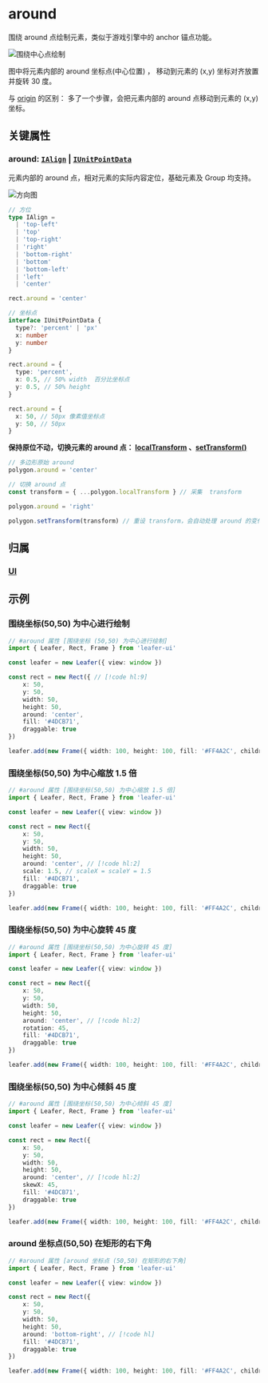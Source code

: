 <script setup>
import Case from '/component/Case.vue'
</script>

# around

围绕 around 点绘制元素，类似于游戏引擎中的 anchor 锚点功能。

![围绕中心点绘制](/svg/around.svg?d=0131)

图中将元素内部的 around 坐标点(中心位置) ， 移动到元素的 (x,y) 坐标对齐放置并旋转 30 度。

与 [origin](/reference/property/origin.md) 的区别： 多了一个步骤，会把元素内部的 around 点移动到元素的 (x,y) 坐标。

## 关键属性

### around: [`IAlign`](/api/modules.md#ialign) | [`IUnitPointData`](/api/interfaces/IUnitPointData.md)

元素内部的 around 点，相对元素的实际内容定位，基础元素及 Group 均支持。

![方向图](/svg/deriction.svg)

```ts
// 方位
type IAlign =
  | 'top-left'
  | 'top'
  | 'top-right'
  | 'right'
  | 'bottom-right'
  | 'bottom'
  | 'bottom-left'
  | 'left'
  | 'center'

rect.around = 'center'

// 坐标点
interface IUnitPointData {
  type?: 'percent' | 'px'
  x: number
  y: number
}

rect.around = {
  type: 'percent',
  x: 0.5, // 50% width  百分比坐标点
  y: 0.5, // 50% height
}

rect.around = {
  x: 50, // 50px 像素值坐标点
  y: 50, // 50px
}
```

**保持原位不动，切换元素的 around 点： [localTransform](/reference/property/transform.md#localtransform-imatrixdata) 、[setTransform()](/reference/property/transform.md#settransform-matrix-imatrixdata)**

```ts
// 多边形原始 around
polygon.around = 'center'

// 切换 around 点
const transform = { ...polygon.localTransform } // 采集  transform

polygon.around = 'right'

polygon.setTransform(transform) // 重设 transform，会自动处理 around 的变化
```

## 归属

### [UI](/reference/display/UI.md)

## 示例

<case name="Around" index=0  editor=false></case>

### 围绕坐标(50,50) 为中心进行绘制

```ts
// #around 属性 [围绕坐标 (50,50) 为中心进行绘制]
import { Leafer, Rect, Frame } from 'leafer-ui'

const leafer = new Leafer({ view: window })

const rect = new Rect({ // [!code hl:9]
    x: 50,
    y: 50,
    width: 50,
    height: 50,
    around: 'center',
    fill: '#4DCB71',
    draggable: true
})

leafer.add(new Frame({ width: 100, height: 100, fill: '#FF4A2C', children: [rect] }))
```

<case name="Around" index=1 editor=false></case>

### 围绕坐标(50,50) 为中心缩放 1.5 倍

```ts
// #around 属性 [围绕坐标(50,50) 为中心缩放 1.5 倍]
import { Leafer, Rect, Frame } from 'leafer-ui'

const leafer = new Leafer({ view: window })

const rect = new Rect({
    x: 50,
    y: 50,
    width: 50,
    height: 50,
    around: 'center', // [!code hl:2]
    scale: 1.5, // scaleX = scaleY = 1.5
    fill: '#4DCB71',
    draggable: true
})

leafer.add(new Frame({ width: 100, height: 100, fill: '#FF4A2C', children: [rect] }))
```

<case name="Around" index=2 editor=false></case>

### 围绕坐标(50,50) 为中心旋转 45 度

```ts
// #around 属性 [围绕坐标(50,50) 为中心旋转 45 度]
import { Leafer, Rect, Frame } from 'leafer-ui'

const leafer = new Leafer({ view: window })

const rect = new Rect({
    x: 50,
    y: 50,
    width: 50,
    height: 50,
    around: 'center', // [!code hl:2]
    rotation: 45,
    fill: '#4DCB71',
    draggable: true
})

leafer.add(new Frame({ width: 100, height: 100, fill: '#FF4A2C', children: [rect] }))
```

<case name="Around" index=3 editor=false></case>

### 围绕坐标(50,50) 为中心倾斜 45 度

```ts
// #around 属性 [围绕坐标(50,50) 为中心倾斜 45 度]
import { Leafer, Rect, Frame } from 'leafer-ui'

const leafer = new Leafer({ view: window })

const rect = new Rect({
    x: 50,
    y: 50,
    width: 50,
    height: 50,
    around: 'center', // [!code hl:2]
    skewX: 45,
    fill: '#4DCB71',
    draggable: true
})

leafer.add(new Frame({ width: 100, height: 100, fill: '#FF4A2C', children: [rect] }))
```

<case name="Around" index=4 editor=false></case>

### around 坐标点(50,50) 在矩形的右下角

```ts
// #around 属性 [around 坐标点 (50,50) 在矩形的右下角]
import { Leafer, Rect, Frame } from 'leafer-ui'

const leafer = new Leafer({ view: window })

const rect = new Rect({
    x: 50,
    y: 50,
    width: 50,
    height: 50,
    around: 'bottom-right', // [!code hl]
    fill: '#4DCB71',
    draggable: true
})

leafer.add(new Frame({ width: 100, height: 100, fill: '#FF4A2C', children: [rect] }))
```
